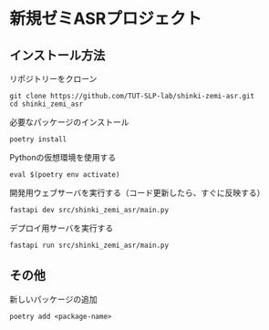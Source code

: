 # 新規ゼミASRプロジェクト
## インストール方法
リポジトリーをクローン
```
git clone https://github.com/TUT-SLP-lab/shinki-zemi-asr.git
cd shinki_zemi_asr
```
必要なパッケージのインストール
```
poetry install
```
Pythonの仮想環境を使用する
```
eval $(poetry env activate)
```
開発用ウェブサーバを実行する（コード更新したら、すぐに反映する）
```
fastapi dev src/shinki_zemi_asr/main.py
```
デプロイ用サーバを実行する
```
fastapi run src/shinki_zemi_asr/main.py
```
## その他
新しいパッケージの追加
```
poetry add <package-name>
```


